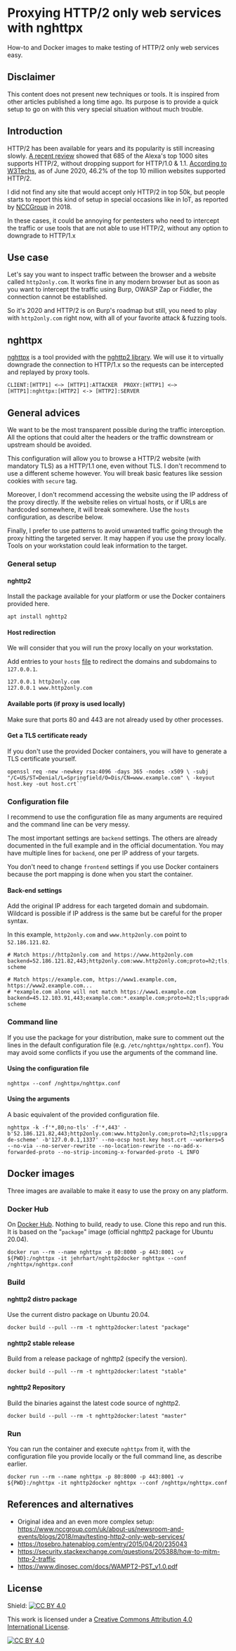 # Proxying HTTP/2 only web services with nghttpx
How-to and Docker images to make testing of HTTP/2 only web services easy.

## Disclaimer
This content does not present new techniques or tools. It is inspired from other articles published a long time ago. Its purpose is to provide a quick setup to go on with this very special situation without much trouble.

## Introduction
HTTP/2 has been available for years and its popularity is still increasing slowly. [A recent review](https://www.linkedin.com/pulse/why-do-only-3-top-1000-websites-use-http2-server-push-samir-jafferali/) showed that 685 of the Alexa's top 1000 sites supports HTTP/2, without dropping support for HTTP/1.0 & 1.1. [According to W3Techs](https://w3techs.com/technologies/details/ce-http2), as of June 2020, 46.2% of the top 10 million websites supported HTTP/2.

I did not find any site that would accept only HTTP/2 in top 50k, but people starts to report this kind of setup in special occasions like in IoT, as reported by [NCCGroup](https://www.nccgroup.com/uk/about-us/newsroom-and-events/blogs/2018/may/testing-http2-only-web-services/) in 2018.

In these cases, it could be annoying for pentesters who need to intercept the traffic or use tools that are not able to use HTTP/2, without any option to downgrade to HTTP/1.x

## Use case
Let's say you want to inspect traffic between the browser and a website called `http2only.com`. It works fine in any modern browser but as soon as you want to intercept the traffic using Burp, OWASP Zap or Fiddler, the connection cannot be established.

So it's 2020 and HTTP/2 is on Burp's roadmap but still, you need to play with `http2only.com` right now, with all of your favorite attack & fuzzing tools.

## nghttpx

[nghttpx](https://nghttp2.org/documentation/nghttpx.1.html) is a tool provided with the [nghttp2 library](https://nghttp2.org). We will use it to virtually downgrade the connection to HTTP/1.x so the requests can be intercepted and replayed by proxy tools.

`CLIENT:[HTTP1] <–> [HTTP1]:ATTACKER 
PROXY:[HTTP1] <–> [HTTP1]:nghttpx:[HTTP2] <-> [HTTP2]:SERVER`

## General advices
We want to be the most transparent possible during the traffic interception. All the options that could alter the headers or the traffic downstream or upstream should be avoided.

This configuration will allow you to browse a HTTP/2 website (with mandatory TLS) as a HTTP/1.1 one, even without TLS. I don't recommend to use a different scheme however. You will break basic features like session cookies with `secure` tag.

Moreover, I don't recommend accessing the website using the IP address of the proxy directly. If the website relies on virtual hosts, or if URLs are hardcoded somewhere, it will break somewhere. Use the `hosts` configuration, as describe below. 

Finally, I prefer to use patterns to avoid unwanted traffic going through the proxy hitting the targeted server. It may happen if you use the proxy locally. Tools on your workstation could leak information to the target.

### General setup

#### nghttp2
Install the package available for your platform or use the Docker containers provided here.

`apt install nghttp2`

#### Host redirection
We will consider that you will run the proxy locally on your workstation.

Add entries to your `hosts` [file](https://en.wikipedia.org/wiki/Hosts_(file)) to redirect the domains and subdomains to `127.0.0.1`.

```
127.0.0.1 http2only.com
127.0.0.1 www.http2only.com
```

#### Available ports (if proxy is used locally)
Make sure that ports 80 and 443 are not already used by other processes.

#### Get a TLS certificate ready
If you don't use the provided Docker containers, you will have to generate a TLS certificate yourself.

`
openssl req -new -newkey rsa:4096 -days 365 -nodes -x509 \
    -subj "/C=US/ST=Denial/L=Springfield/O=Dis/CN=www.example.com" \
    -keyout host.key -out host.crt``
`

### Configuration file
I recommend to use the configuration file as many arguments are required and the command line can be very messy.

The most important settings are `backend` settings. The others are already documented in the full example and in the official documentation. You may have multiple lines for `backend`, one per IP address of your targets.

You don't need to change `frontend` settings if you use Docker containers because the port mapping is done when you start the container.

#### Back-end settings
Add the original IP address for each targeted domain and subdomain. Wildcard is possible if IP address is the same but be careful for the proper syntax.

In this example, `http2only.com` and `www.http2only.com` point to `52.186.121.82`. 
```
# Match https://http2only.com and https://www.http2only.com
backend=52.186.121.82,443;http2only.com:www.http2only.com;proto=h2;tls;upgrade-scheme

# Match https://example.com, https://www1.example.com, https://www2.example.com...
# *example.com alone will not match https://www1.example.com
backend=45.12.103.91,443;example.com:*.example.com;proto=h2;tls;upgrade-scheme
```

### Command line

If you use the package for your distribution, make sure to comment out the lines in the default configuration file (e.g. `/etc/nghttpx/nghttpx.conf`). You may avoid some conflicts if you use the arguments of the command line.

#### Using the configuration file
`nghttpx --conf /nghttpx/nghttpx.conf`

#### Using the arguments
A basic equivalent of the provided configuration file.

`
nghttpx -k -f'*,80;no-tls' -f'*,443' -b'52.186.121.82,443;http2only.com:www.http2only.com;proto=h2;tls;upgrade-scheme' -b'127.0.0.1,1337' --no-ocsp host.key host.crt --workers=5 --no-via --no-server-rewrite --no-location-rewrite --no-add-x-forwarded-proto --no-strip-incoming-x-forwarded-proto -L INFO
`

## Docker images
Three images are available to make it easy to use the proxy on any platform.

### Docker Hub
On [Docker Hub](https://hub.docker.com/r/jehrhart/nghttp2docker). Nothing to build, ready to use. Clone this repo and run this. It is based on the "`package`" image (official nghttp2 package for Ubuntu 20.04).

`
docker run --rm --name nghttpx -p 80:8000 -p 443:8001 -v ${PWD}:/nghttpx -it jehrhart/nghttp2docker nghttpx --conf /nghttpx/nghttpx.conf
`

### Build
#### nghttp2 distro package
Use the current distro package on Ubuntu 20.04.

`docker build --pull --rm -t nghttp2docker:latest "package"`

#### nghttp2 stable release
Build from a release package of nghttp2 (specify the version).

`docker build --pull --rm -t nghttp2docker:latest "stable"`

#### nghttp2 Repository
Build the binaries against the latest code source of nghttp2.

`docker build --pull --rm -t nghttp2docker:latest "master"`

### Run
You can run the container and execute `nghttpx` from it, with the configuration file you provide locally or the full command line, as describe earlier.

`docker run --rm --name nghttpx -p 80:8000 -p 443:8001 -v ${PWD}:/nghttpx -it nghttp2docker nghttpx --conf /nghttpx/nghttpx.conf`

## References and alternatives
* Original idea and an even more complex setup: https://www.nccgroup.com/uk/about-us/newsroom-and-events/blogs/2018/may/testing-http2-only-web-services/
* https://tosebro.hatenablog.com/entry/2015/04/20/235043
* https://security.stackexchange.com/questions/205388/how-to-mitm-http-2-traffic
* https://www.dinosec.com/docs/WAMPT2-PST_v1.0.pdf

## License
Shield: [![CC BY 4.0][cc-by-shield]][cc-by]

This work is licensed under a [Creative Commons Attribution 4.0 International
License][cc-by].

[![CC BY 4.0][cc-by-image]][cc-by]

[cc-by]: http://creativecommons.org/licenses/by/4.0/
[cc-by-image]: https://i.creativecommons.org/l/by/4.0/88x31.png
[cc-by-shield]: https://img.shields.io/badge/License-CC%20BY%204.0-lightgrey.svg

